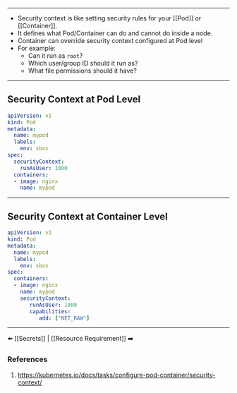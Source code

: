 
___
- Security context is like setting security rules for your [[Pod]] or [[Container]]. 
- It defines what Pod/Container can do and cannot do inside a node.
- Container can override security context configured at Pod level
- For example:
	- Can it run as `root`?    
	- Which user/group ID should it run as?
	- What file permissions should it have?
___
## Security Context at Pod Level

```yaml
apiVersion: v1
kind: Pod
metadata:
  name: mypod
  labels:
    env: sbox  
spec:
  securityContext:
	runAsUser: 1000
  containers:
  - image: nginx
    name: mypod
```
___
## Security Context at Container Level
```yaml
apiVersion: v1
kind: Pod
metadata:
  name: mypod
  labels:
    env: sbox
spec:
  containers:
  - image: nginx
    name: mypod
    securityContext:
	   runAsUser: 1000
	   capabilities:
		  add: ["NET_RAW"]
```

___
⬅️ [[Secrets]] | [[Resource Requirement]] ➡️
### References
1. https://kubernetes.io/docs/tasks/configure-pod-container/security-context/